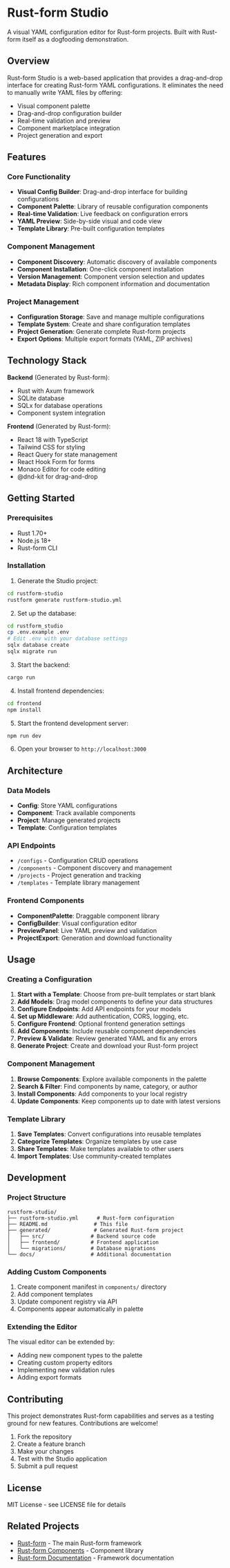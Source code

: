# Rust-form Studio

A visual YAML configuration editor for Rust-form projects. Built with Rust-form itself as a dogfooding demonstration.

## Overview

Rust-form Studio is a web-based application that provides a drag-and-drop interface for creating Rust-form YAML configurations. It eliminates the need to manually write YAML files by offering:

- Visual component palette
- Drag-and-drop configuration builder
- Real-time validation and preview
- Component marketplace integration
- Project generation and export

## Features

### Core Functionality
- **Visual Config Builder**: Drag-and-drop interface for building configurations
- **Component Palette**: Library of reusable configuration components
- **Real-time Validation**: Live feedback on configuration errors
- **YAML Preview**: Side-by-side visual and code view
- **Template Library**: Pre-built configuration templates

### Component Management
- **Component Discovery**: Automatic discovery of available components
- **Component Installation**: One-click component installation
- **Version Management**: Component version selection and updates
- **Metadata Display**: Rich component information and documentation

### Project Management
- **Configuration Storage**: Save and manage multiple configurations
- **Template System**: Create and share configuration templates
- **Project Generation**: Generate complete Rust-form projects
- **Export Options**: Multiple export formats (YAML, ZIP archives)

## Technology Stack

**Backend** (Generated by Rust-form):
- Rust with Axum framework
- SQLite database
- SQLx for database operations
- Component system integration

**Frontend** (Generated by Rust-form):
- React 18 with TypeScript
- Tailwind CSS for styling
- React Query for state management
- React Hook Form for forms
- Monaco Editor for code editing
- @dnd-kit for drag-and-drop

## Getting Started

### Prerequisites
- Rust 1.70+
- Node.js 18+
- Rust-form CLI

### Installation

1. Generate the Studio project:
```bash
cd rustform-studio
rustform generate rustform-studio.yml
```

2. Set up the database:
```bash
cd rustform_studio
cp .env.example .env
# Edit .env with your database settings
sqlx database create
sqlx migrate run
```

3. Start the backend:
```bash
cargo run
```

4. Install frontend dependencies:
```bash
cd frontend
npm install
```

5. Start the frontend development server:
```bash
npm run dev
```

6. Open your browser to `http://localhost:3000`

## Architecture

### Data Models
- **Config**: Store YAML configurations
- **Component**: Track available components
- **Project**: Manage generated projects
- **Template**: Configuration templates

### API Endpoints
- `/configs` - Configuration CRUD operations
- `/components` - Component discovery and management
- `/projects` - Project generation and tracking
- `/templates` - Template library management

### Frontend Components
- **ComponentPalette**: Draggable component library
- **ConfigBuilder**: Visual configuration editor
- **PreviewPanel**: Live YAML preview and validation
- **ProjectExport**: Generation and download functionality

## Usage

### Creating a Configuration

1. **Start with a Template**: Choose from pre-built templates or start blank
2. **Add Models**: Drag model components to define your data structures
3. **Configure Endpoints**: Add API endpoints for your models
4. **Set up Middleware**: Add authentication, CORS, logging, etc.
5. **Configure Frontend**: Optional frontend generation settings
6. **Add Components**: Include reusable component dependencies
7. **Preview & Validate**: Review generated YAML and fix any errors
8. **Generate Project**: Create and download your Rust-form project

### Component Management

1. **Browse Components**: Explore available components in the palette
2. **Search & Filter**: Find components by name, category, or author
3. **Install Components**: Add components to your local registry
4. **Update Components**: Keep components up to date with latest versions

### Template Library

1. **Save Templates**: Convert configurations into reusable templates
2. **Categorize Templates**: Organize templates by use case
3. **Share Templates**: Make templates available to other users
4. **Import Templates**: Use community-created templates

## Development

### Project Structure
```
rustform-studio/
├── rustform-studio.yml      # Rust-form configuration
├── README.md               # This file
├── generated/              # Generated Rust-form project
│   ├── src/               # Backend source code
│   ├── frontend/          # Frontend application
│   └── migrations/        # Database migrations
└── docs/                  # Additional documentation
```

### Adding Custom Components

1. Create component manifest in `components/` directory
2. Add component templates
3. Update component registry via API
4. Components appear automatically in palette

### Extending the Editor

The visual editor can be extended by:
- Adding new component types to the palette
- Creating custom property editors
- Implementing new validation rules
- Adding export formats

## Contributing

This project demonstrates Rust-form capabilities and serves as a testing ground for new features. Contributions are welcome!

1. Fork the repository
2. Create a feature branch
3. Make your changes
4. Test with the Studio application
5. Submit a pull request

## License

MIT License - see LICENSE file for details

## Related Projects

- [Rust-form](../README.md) - The main Rust-form framework
- [Rust-form Components](../examples/components/) - Component library
- [Rust-form Documentation](../docs/) - Framework documentation